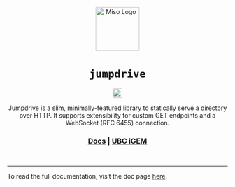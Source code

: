 <p align="center">
  <img src="https://static.igem.wiki/teams/5784/icons/jumpdrive.svg" alt="Miso Logo" height="100">
</p>
<div align="center">
    <h1><code>jumpdrive</code></h1>

[<img alt="github" src="https://img.shields.io/badge/UBC--iGEM-jumpdrive-8da0cb?style=for-the-badge&labelColor=555555&logo=github" height="22">](https://gitlab.igem.org/2025/software-tools/ubc-vancouver/-/tree/main/jumpdrive?ref_type=heads)

</div>
<div align="center">
    <p>Jumpdrive is a slim, minimally-featured library to statically serve a directory over HTTP. It supports extensibility for custom GET endpoints and a WebSocket (RFC 6455) connection.</p>
    <h3>
        <a href="https://2025.igem.wiki/ubc-vancouver/software/miso#jumpdrive">Docs</a>
        <span> | </span>
        <a href="https://ubcigem.com/">UBC iGEM</a>
    </h3>
    <br/>
</div>

-----
To read the full documentation, visit the doc page [here](https://2025.igem.wiki/ubc-vancouver/software/miso#jumpdrive).
